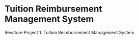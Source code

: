 # Tuition Reimbursement Management System
Revature Project 1. Tuition Reimbursement Management System
